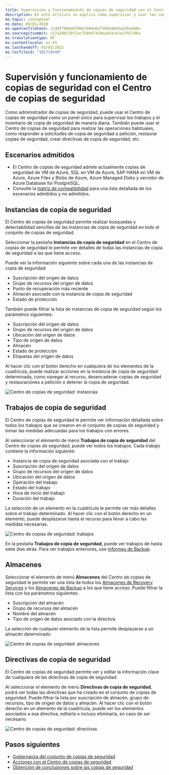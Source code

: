 ```yaml
---
title: Supervisión y funcionamiento de copias de seguridad con el Centro de copias de seguridad
description: En este artículo se explica cómo supervisar y usar las copias de seguridad a gran escala con el Centro de copias de seguridad.
ms.topic: conceptual
ms.date: 09/01/2020
ms.openlocfilehash: 1c40f7804a0f0bb7694e6df205648d3ad20ad80e
ms.sourcegitcommit: c27a20b278f2ac758447418ea4c8c61e27927d6a
ms.translationtype: HT
ms.contentlocale: es-ES
ms.lasthandoff: 03/03/2021
ms.locfileid: "101719549"
---
```

# <a name="monitor-and-operate-backups-using-backup-center"></a>Supervisión y funcionamiento de copias de seguridad con el Centro de copias de seguridad

Como administrador de copias de seguridad, puede usar el Centro de copias de seguridad como un panel único para supervisar los trabajos y el inventario de copia de seguridad de manera diaria. También puede usar el Centro de copias de seguridad para realizar las operaciones habituales, como responder a solicitudes de copia de seguridad a petición, restaurar copias de seguridad, crear directivas de copia de seguridad, etc.

## <a name="supported-scenarios"></a>Escenarios admitidos

* El Centro de copias de seguridad admite actualmente copias de seguridad de VM de Azure, SQL en VM de Azure, SAP HANA en VM de Azure, Azure Files y Blobs de Azure, Azure Managed Disks y servidor de Azure Database for PostgreSQL.
* Consulte la [matriz de compatibilidad](backup-center-support-matrix.md) para una lista detallada de los escenarios admitidos y no admitidos.

## <a name="backup-instances"></a>Instancias de copia de seguridad

El Centro de copias de seguridad permite realizar búsquedas y detectabilidad sencillas de las instancias de copia de seguridad en todo el conjunto de copias de seguridad.

Seleccionar la pestaña **Instancias de copia de seguridad** en el Centro de copias de seguridad le permite ver detalles de todas las instancias de copia de seguridad a las que tiene acceso.

 Puede ver la información siguiente sobre cada una de las instancias de copia de seguridad:

* Suscripción del origen de datos
* Grupo de recursos del origen de datos
* Punto de recuperación más reciente
* Almacén asociado con la instancia de copia de seguridad
* Estado de protección

 También puede filtrar la lista de instancias de copia de seguridad según los parámetros siguientes:

* Suscripción del origen de datos
* Grupo de recursos del origen de datos
* Ubicación del origen de datos
* Tipo de origen de datos
* Almacén
* Estado de protección
* Etiquetas del origen de datos

Al hacer clic con el botón derecho en cualquiera de los elementos de la cuadrícula, puede realizar acciones en la instancia de copia de seguridad determinada, como navegar al recurso, desencadenar copias de seguridad y restauraciones a petición o detener la copia de seguridad.

![Centro de copias de seguridad: instancias](./media/backup-center-monitor-operate/backup-center-instances.png)

## <a name="backup-jobs"></a>Trabajos de copia de seguridad

El Centro de copias de seguridad le permite ver información detallada sobre todos los trabajos que se crearon en el conjunto de copias de seguridad y tomar las medidas adecuadas para los trabajos con errores.

Al seleccionar el elemento de menú **Trabajos de copia de seguridad** del Centro de copias de seguridad, puede ver todos los trabajos. Cada trabajo contiene la información siguiente:

* Instancia de copia de seguridad asociada con el trabajo
* Suscripción del origen de datos
* Grupo de recursos del origen de datos
* Ubicación del origen de datos
* Operación del trabajo
* Estado del trabajo
* Hora de inicio del trabajo
* Duración del trabajo

La selección de un elemento en la cuadrícula le permite ver más detalles sobre el trabajo determinado. Al hacer clic con el botón derecho en un elemento, puede desplazarse hasta el recurso para llevar a cabo las medidas necesarias.

![Centro de copias de seguridad: trabajos](./media/backup-center-monitor-operate/backup-center-jobs.png)

En la pestaña **Trabajos de copia de seguridad**, puede ver trabajos de hasta siete días atrás. Para ver trabajos anteriores, use [Informes de Backup](backup-center-obtain-insights.md).

## <a name="vaults"></a>Almacenes

Seleccionar el elemento de menú **Almacenes** del Centro de copias de seguridad le permite ver una lista de todos los [Almacenes de Recovery Services](backup-azure-recovery-services-vault-overview.md) y los [Almacenes de Backup](backup-vault-overview.md) a los que tiene acceso. Puede filtrar la lista con los parámetros siguientes:

* Suscripción del almacén
* Grupo de recursos del almacén
* Nombre del almacén
* Tipo de origen de datos asociado con la directiva

La selección de cualquier elemento de la lista permite desplazarse a un almacén determinado.

![Centro de copias de seguridad: almacenes](./media/backup-center-monitor-operate/backup-center-vaults.png)

## <a name="backup-policies"></a>Directivas de copia de seguridad

El Centro de copias de seguridad permite ver y editar la información clave de cualquiera de las directivas de copia de seguridad.

Al seleccionar el elemento de menú **Directivas de copia de seguridad**, podrá ver todas las directivas que ha creado en el conjunto de copias de seguridad. Puede filtrar la lista por suscripción de almacén, grupo de recursos, tipo de origen de datos y almacén. Al hacer clic con el botón derecho en un elemento de la cuadrícula, puede ver los elementos asociados a esa directiva, editarla o incluso eliminarla, en caso de ser necesario.

![Centro de copias de seguridad: directivas](./media/backup-center-monitor-operate/backup-center-policies.png)

## <a name="next-steps"></a>Pasos siguientes

* [Gobernanza del conjunto de copias de seguridad](backup-center-govern-environment.md)
* [Acciones con el Centro de copias de seguridad](backup-center-actions.md)
* [Obtención de conclusiones sobre las copias de seguridad](backup-center-obtain-insights.md)
